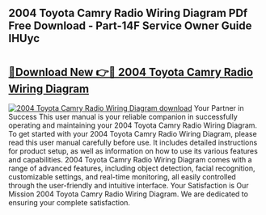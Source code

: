 ## 2004 Toyota Camry Radio Wiring Diagram PDf Free Download - Part-14F Service Owner Guide IHUyc

# <h2><a href="http://dfprak.blite.top/?on=2004+Toyota+Camry+Radio+Wiring+Diagram">🔗Download New 👉🔴 2004 Toyota Camry Radio Wiring Diagram</a></h2>

[![2004 Toyota Camry Radio Wiring Diagram download](https://i.imgur.com/lujVjoI.png)](http://dfprak.blite.top/?on=2004+Toyota+Camry+Radio+Wiring+Diagram)
Your Partner in Success This user manual is your reliable companion in successfully operating and maintaining your 2004 Toyota Camry Radio Wiring Diagram. To get started with your 2004 Toyota Camry Radio Wiring Diagram, please read this user manual carefully before use. It includes detailed instructions for product setup, as well as information on how to use its various features and capabilities. 2004 Toyota Camry Radio Wiring Diagram comes with a range of advanced features, including object detection, facial recognition, customizable settings, and real-time monitoring, all easily controlled through the user-friendly and intuitive interface. Your Satisfaction is Our Mission 2004 Toyota Camry Radio Wiring Diagram. We are dedicated to ensuring your complete satisfaction.
